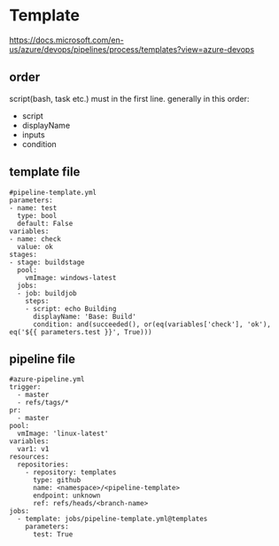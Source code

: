 # Template
https://docs.microsoft.com/en-us/azure/devops/pipelines/process/templates?view=azure-devops

## order
script(bash, task etc.) must in the first line. generally in this order:
- script
- displayName
- inputs
- condition

## template file
```
#pipeline-template.yml
parameters:
- name: test
  type: bool
  default: False
variables:
- name: check
  value: ok
stages:
- stage: buildstage
  pool:
    vmImage: windows-latest
  jobs:
  - job: buildjob
    steps:
    - script: echo Building
      displayName: 'Base: Build'
      condition: and(succeeded(), or(eq(variables['check'], 'ok'), eq('${{ parameters.test }}', True)))
```

## pipeline file
```
#azure-pipeline.yml
trigger:
  - master
  - refs/tags/*
pr:
  - master
pool:
  vmImage: 'linux-latest'
variables:
  var1: v1
resources:
  repositories:
    - repository: templates
      type: github
      name: <namespace>/<pipeline-template>
      endpoint: unknown
      ref: refs/heads/<branch-name>
jobs:
  - template: jobs/pipeline-template.yml@templates
    parameters:
      test: True
```
